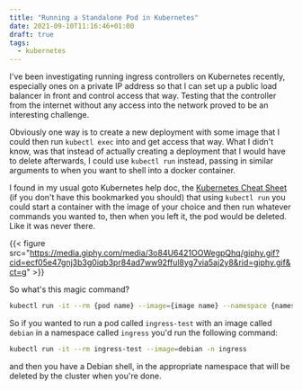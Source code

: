 ```yaml
---
title: "Running a Standalone Pod in Kubernetes"
date: 2021-09-10T11:16:46+01:00
draft: true
tags:
  - kubernetes
---
```


I've been investigating running ingress controllers on Kubernetes recently, especially ones on a private IP address so that I can set up a public load balancer in front and control access that way. Testing that the controller from the internet without any access into the network proved to be an interesting challenge.

<!--more-->

Obviously one way is to create a new deployment with some image that I could then run `kubectl exec` into and get access that way. What I didn't know, was that instead of actually creating a deployment that I would have to delete afterwards, I could use `kubectl run` instead, passing in similar arguments to when you want to shell into a docker container.

I found in my usual goto Kubernetes help doc, the [Kubernetes Cheat Sheet](https://kubernetes.io/docs/reference/kubectl/cheatsheet/) (if you don't have this bookmarked you should) that using `kubectl run` you could start a container with the image of your choice and then run whatever commands you wanted to, then when you left it, the pod would be deleted. Like it was never there.

{{< figure src="https://media.giphy.com/media/3o84U6421OOWegpQhq/giphy.gif?cid=ecf05e47gnj3b3g0iqb3pr84ad7ww92fful8yg7via5aj2y8&rid=giphy.gif&ct=g" >}}

So what's this magic command?

```bash
kubectl run -it --rm {pod name} --image={image name} --namespace {namespace to run pod in}
```

So if you wanted to run a pod called `ingress-test` with an image called `debian` in a namespace called `ingress` you'd run the following command:

```bash
kubectl run -it --rm ingress-test --image=debian -n ingress
```

and then you have a Debian shell, in the appropriate namespace that will be deleted by the cluster when you're done.

